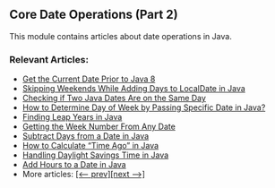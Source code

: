 ## Core Date Operations (Part 2)
This module contains articles about date operations in Java.

### Relevant Articles:

- [Get the Current Date Prior to Java 8](https://www.baeldung.com/java-get-the-current-date-legacy)
- [Skipping Weekends While Adding Days to LocalDate in Java](https://www.baeldung.com/java-localdate-add-days-skip-weekends)
- [Checking if Two Java Dates Are on the Same Day](https://www.baeldung.com/java-check-two-dates-on-same-day)
- [How to Determine Day of Week by Passing Specific Date in Java?](https://www.baeldung.com/java-get-day-of-week)
- [Finding Leap Years in Java](https://www.baeldung.com/java-leap-year)
- [Getting the Week Number From Any Date](https://www.baeldung.com/java-get-week-number)
- [Subtract Days from a Date in Java](https://www.baeldung.com/java-subtract-days-from-date)
- [How to Calculate “Time Ago” in Java](https://www.baeldung.com/java-calculate-time-ago)
- [Handling Daylight Savings Time in Java](http://www.baeldung.com/java-daylight-savings)
- [Add Hours to a Date in Java](https://www.baeldung.com/java-add-hours-date)
- More articles: [[<-- prev]](../core-java-date-operations-1)[[next -->]](../core-java-date-operations-3)
